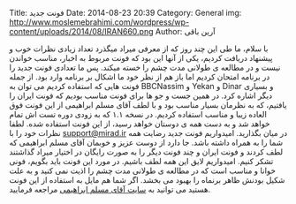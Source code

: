 Title: فونت جدید
Date: 2014-08-23 20:39
Category: General
img: http://www.moslemebrahimi.com/wordpress/wp-content/uploads/2014/08/IRAN660.png
Author: آرین باقی

با سلام،
ما طی این چند روز که از معرفی میراد میگذرد تعداد زیادی نظرات خوب و پیشنهاد دریافت کردیم، یکی از آنها این بود که فونت مربوط به اخبار، مناسب خواندن نیست و در مطالعه ی طولانی مدت چشم را خسته میکند. پس ما تعدادی فونت جدید را در برنامه امتحان کردیم اما باز هم از نظر خود ما اشکال بر برنامه وارد بود. از جمله فونت هایی که استفاده کردیم می توان به BBCNassim و Yekan و Dinar و بسیاری دیگر اشاره کرد. در همین جست و جو ها برای فونت مناسب بودیم که فونت ایران را یافتیم، که به نظرمان بسیار مناسب بود و با لطف آقای مسلم ابراهیمی از این فونت فوق العاده زیبا و مناسب استفاده کردیم. در نسخه ۱.۱ که به زودی دوره تست اش تمام خواهد شد و به دست همه ی دوستان خواهد رسید، از این فونت استفاده شده. لطفا نظرات خود را با support@mirad.ir در میان بگذارید.
امیدواریم فونت جدید رضایت همه شما را به همراه داشته باشد. جا دارد از دوست عزیز و خوبمان آقای مسلم ابراهیمی که لطف کردند و فونت ایران و چند فونت دیگر را به صورت رایگان در اختیار میراد گذاشتند تشکر کنیم. امیدواریم لایق این همه لطف باشیم.
در مورد این فونت باید بگویم، فونی خوانا و مناسب است که در مطالعه ی طولانی مدت چشم را اذیت نمی کنید و به علت شکیل بودنش ظاهر برنماه را بهبود می بخشد. اگر شما هم مایل به استفاده از این فونت هستید می توانید به [سایت آقای مسلم ابراهیمی](http://www.moslemebrahimi.com) مراجعه فرمایید.
